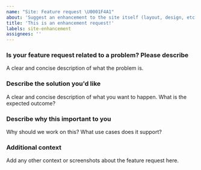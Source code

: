 ```yaml
---
name: "Site: Feature request \U0001F4A1"
about: 'Suggest an enhancement to the site itself (layout, design, etc.)!'
title: 'This is an enhancement request!'
labels: site-enhancement
assignees: ''
---
```


<!--
Before opening a new issue, please search existing issues: https://github.com/newrelic/docs-website/issues.

DISCLAIMER: Not every feature request will be worked on, but hearing about what you want is important. Don't be afraid to add a feature request! -->

### Is your feature request related to a problem? Please describe

A clear and concise description of what the problem is.

### Describe the solution you'd like

A clear and concise description of what you want to happen. What is the expected outcome?

### Describe why this important to you

Why should we work on this? What use cases does it support?

### Additional context

Add any other context or screenshots about the feature request here.
